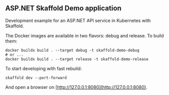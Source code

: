 ASP.NET Skaffold Demo application
---
Development example for an ASP.NET API service in Kubernetes with Skaffold.

The Docker images are available in two flavors: debug and release.
To build them:
```shell
docker buildx build . --target debug -t skaffold-demo-debug
# or ...
docker buildx build . --target release -t skaffold-demo-release
```

To start developing with fast rebuild:
```shell
skaffold dev --port-forward
```
And open a browser on [http://127.0.0.1:8080](http://127.0.0.1:8080).
